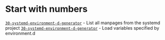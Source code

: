 # Start with numbers
[`30-systemd-environment-d-generator`](https://www.man7.org/linux/man-pages/man7/30-systemd-environment-d-generator.7.html) - List all manpages from the systemd project
[`30-systemd-environment-d-generator`](https://www.man7.org/linux/man-pages/man8/30-systemd-environment-d-generator.8.html) - Load variables specified by environment.d